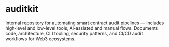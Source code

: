 # auditkit
Internal repository for automating smart contract audit pipelines — includes high-level and low-level tools, AI-assisted and manual flows. Documents code, architecture, CLI tooling, security patterns, and CI/CD audit workflows for Web3 ecosystems.
